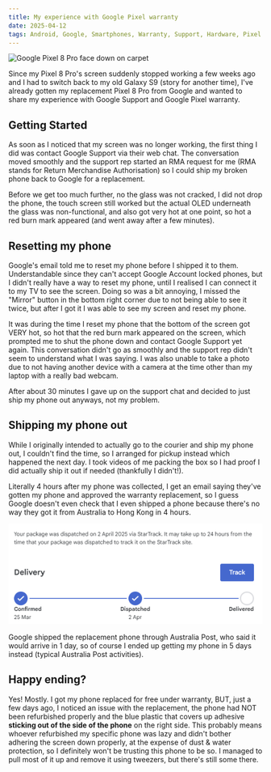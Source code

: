 ```yaml
---
title: My experience with Google Pixel warranty
date: 2025-04-12
tags: Android, Google, Smartphones, Warranty, Support, Hardware, Pixel
---
```


![Google Pixel 8 Pro face down on carpet](assets/P1000003.JPG)

Since my Pixel 8 Pro's screen suddenly stopped working a few weeks ago and I had to switch back to my old Galaxy S9 (story for another time), I've already gotten my replacement Pixel 8 Pro from Google and wanted to share my experience with Google Support and Google Pixel warranty.

## Getting Started
As soon as I noticed that my screen was no longer working, the first thing I did was contact Google Support via their web chat. The conversation moved smoothly and the support rep started an RMA request for me (RMA stands for Return Merchandise Authorisation) so I could ship my broken phone back to Google for a replacement.

Before we get too much further, no the glass was not cracked, I did not drop the phone, the touch screen still worked but the actual OLED underneath the glass was non-functional, and also got very hot at one point, so hot a red burn mark appeared (and went away after a few minutes).

## Resetting my phone
Google's email told me to reset my phone before I shipped it to them. Understandable since they can't accept Google Account locked phones, but I didn't really have a way to reset my phone, until I realised I can connect it to my TV to see the screen. Doing so was a bit annoying, I missed the "Mirror" button in the bottom right corner due to not being able to see it twice, but after I got it I was able to see my screen and reset my phone.

It was during the time I reset my phone that the bottom of the screen got VERY hot, so hot that the red burn mark appeared on the screen, which prompted me to shut the phone down and contact Google Support yet again. This conversation didn't go as smoothly and the support rep didn't seem to understand what I was saying. I was also unable to take a photo due to not having another device with a camera at the time other than my laptop with a really bad webcam.

After about 30 minutes I gave up on the support chat and decided to just ship my phone out anyways, not my problem.

## Shipping my phone out
While I originally intended to actually go to the courier and ship my phone out, I couldn't find the time, so I arranged for pickup instead which happened the next day. I took videos of me packing the box so I had proof I did actually ship it out if needed (thankfully I didn't!).

Literally 4 hours after my phone was collected, I get an email saying they've gotten my phone and approved the warranty replacement, so I guess Google doesn't even check that I even shipped a phone because there's no way they got it from Australia to Hong Kong in 4 hours.

![Warranty Replacement Shipment Status](assets/image.png)

Google shipped the replacement phone through Australia Post, who said it would arrive in 1 day, so of course I ended up getting my phone in 5 days instead (typical Australia Post activities).

## Happy ending?
Yes! Mostly. I got my phone replaced for free under warranty, BUT, just a few days ago, I noticed an issue with the replacement, the phone had NOT been refurbished properly and the blue plastic that covers up adhesive **sticking out of the side of the phone** on the right side. This probably means whoever refurbished my specific phone was lazy and didn't bother adhering the screen down properly, at the expense of dust & water protection, so I definitely won't be trusting this phone to be so. I managed to pull most of it up and remove it using tweezers, but there's still some there.